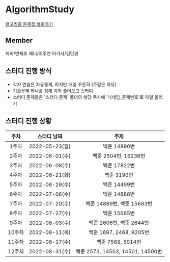 # AlgorithmStudy

[알고리즘 문제집 바로가기](https://github.com/tony9402/baekjoon)


## Member
제비/변재호 제니/이주연 아가사/김민경


## 스터디 진행 방식
- 각자 연습은 자유롭게, 하지만 매일 꾸준히 (주말은 자유)
- 기출문제 하나를 정해 각자 풀어오고 스터디
- 스터디 문제들은 '스터디 문제' 폴더의 해당 주차에 '닉네임_문제번호'로 파일 올리기

## 스터디 진행 상황
| 주차 | 스터디 날짜 | 주제 |
| :--: | :--: | :--: |
| 1주차 | 2022-05-23(월) | 백준 14890번 |
| 2주차 | 2022-06-01(수) | 백준 2504번, 16236번 |
| 3주차 | 2022-06-08(수) | 백준 17822번 |
| 4주차 | 2022-06-21(화) | 백준 3190번 |
| 5주차 | 2022-06-29(수) | 백준 14499번 |
| 6주차 | 2022-07-06(수) | 백준 14888번 |
| 7주차 | 2022-07-20(수) | 백준 14889번, 백준 15683번 |
| 8주차 | 2022-07-27(수) | 백준 15685번 | 다른 문제 풀거 있는지 찾아보기
| 9주차 | 2022-08-03(수) | 백준 2606번, 백준 2644번 |
| 10주차 | 2022-08-11(목) | 백준 1697, 2468, 9205번 |
| 11주차 | 2022-08-17(수) | 백준 7569, 5014번 |
| 12주차 | 2022-08-31(수) | 백준 2573, 14503, 14501, 14500번 |